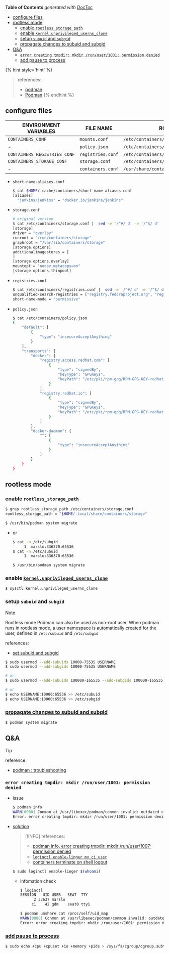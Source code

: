 <!-- START doctoc generated TOC please keep comment here to allow auto update -->
<!-- DON'T EDIT THIS SECTION, INSTEAD RE-RUN doctoc TO UPDATE -->
**Table of Contents**  *generated with [DocToc](https://github.com/thlorenz/doctoc)*

- [configure files](#configure-files)
- [rootless mode](#rootless-mode)
  - [enable `rootless_storage_path`](#enable-rootless_storage_path)
  - [enable `kernel.unprivileged_userns_clone`](#enable-kernelunprivileged_userns_clone)
  - [setup `subuid` and `subgid`](#setup-subuid-and-subgid)
  - [propagate changes to subuid and subgid](#propagate-changes-to-subuid-and-subgid)
- [Q&A](#qa)
  - [`error creating tmpdir: mkdir /run/user/1001: permission denied`](#error-creating-tmpdir-mkdir-runuser1001-permission-denied)
  - [add pause to process](#add-pause-to-process)

<!-- END doctoc generated TOC please keep comment here to allow auto update -->


{% hint style='hint' %}
> references:
> - [podman](https://docs.podman.io/en/latest/markdown/podman.1.html)
> - [Podman](https://wiki.archlinux.org/title/Podman)
{% endhint %}


## configure files

| ENVIRONMENT VARIABLES        | FILE NAME         | ROOTFUL                                 | ROOTLESS                                   |
|------------------------------|-------------------|-----------------------------------------|--------------------------------------------|
| `CONTAINERS_CONF`            | `mounts.conf`     | `/etc/containers/mounts.conf`           | `$HOME/.config/containers/mounts.conf`     |
| -                            | `policy.json`     | `/etc/containers/policy.json`           | -                                          |
| `CONTAINERS_REGISTRIES_CONF` | `registries.conf` | `/etc/containers/registries.conf`       | `$HOME/.config/containers/registries.conf` |
| `CONTAINERS_STORAGE_CONF`    | `storage.conf`    | `/etc/containers/storage.conf`          | `$HOME/.config/containers/storage.conf`    |
| -                            | `containers.conf` | `/usr/share/containers/containers.conf` | `$HOME/.config/containers/containers.conf` |


- `short-name-aliases.conf`
  ```bash
  $ cat $HOME/.cache/containers/short-name-aliases.conf
  [aliases]
    "jenkins/jenkins" = "docker.io/jenkins/jenkins"
  ```

- `storage.conf`
  ```bash
  # original version
  $ cat /etc/containers/storage.conf |  sed -e '/^#/ d' -e '/^$/ d'
  [storage]
  driver = "overlay"
  runroot = "/run/containers/storage"
  graphroot = "/var/lib/containers/storage"
  [storage.options]
  additionalimagestores = [
  ]
  [storage.options.overlay]
  mountopt = "nodev,metacopy=on"
  [storage.options.thinpool]
  ```

- `registries.conf`
  ```bash
  $ cat /etc/containers/registries.conf |  sed -e '/^#/ d' -e '/^$/ d'
  unqualified-search-registries = ["registry.fedoraproject.org", "registry.access.redhat.com", "registry.centos.org", "docker.io"]
  short-name-mode = "permissive"
  ```

- `policy.json`
  ```bash
  $ cat /etc/containers/policy.json
  {
      "default": [
          {
              "type": "insecureAcceptAnything"
          }
      ],
      "transports": {
          "docker": {
              "registry.access.redhat.com": [
                  {
                      "type": "signedBy",
                      "keyType": "GPGKeys",
                      "keyPath": "/etc/pki/rpm-gpg/RPM-GPG-KEY-redhat-release"
                  }
              ],
              "registry.redhat.io": [
                  {
                      "type": "signedBy",
                      "keyType": "GPGKeys",
                      "keyPath": "/etc/pki/rpm-gpg/RPM-GPG-KEY-redhat-release"
                  }
              ]
          },
          "docker-daemon": {
              "": [
                  {
                      "type": "insecureAcceptAnything"
                  }
              ]
          }
      }
  }
  ```

## rootless mode
### enable `rootless_storage_path`
```bash
$ grep rootless_storage_path /etc/containers/storage.conf
rootless_storage_path = "$HOME/.local/share/containers/storage"

$ /usr/bin/podman system migrate
```

- or
  ```bash
  $ cat -n /etc/subgid
       1  marslo:336370:65536
  $ cat -n /etc/subuid
       1  marslo:336370:65536

  $ /usr/bin/podman system migrate
  ```

### enable [`kernel.unprivileged_userns_clone`](https://wiki.archlinux.org/title/Podman#Enable_kernel.unprivileged_userns_clone)
```bash
$ sysctl kernel.unprivileged_userns_clone
```

### setup `subuid` and `subgid`

> [!NOTE]
> Rootless mode
> Podman can also be used as non-root user. When podman runs in rootless mode, a user namespace is automatically created for the user, defined in `/etc/subuid` and `/etc/subgid`
>
> references:
> - [set subuid and subgid](https://wiki.archlinux.org/title/Podman#Set_subuid_and_subgid)

```bash
$ sudo usermod --add-subuids 10000-75535 USERNAME
$ sudo usermod --add-subgids 10000-75535 USERNAME

# or
$ sudo usermod --add-subuids 100000-165535 --add-subgids 100000-165535 username

# or
$ echo USERNAME:10000:65536 >> /etc/subuid
$ echo USERNAME:10000:65536 >> /etc/subgid
```

### [propagate changes to subuid and subgid](https://wiki.archlinux.org/title/Podman#Propagate_changes_to_subuid_and_subgid)
```bash
$ podman system migrate
```

## Q&A

> [!TIP]
> reference:
> - [podman : troubleshooting](https://wiki.archlinux.org/title/Podman#Troubleshooting)

### `error creating tmpdir: mkdir /run/user/1001: permission denied`

- issue
  ```bash
  $ podman info
  WARN[0000] Conmon at /usr/libexec/podman/conmon invalid: outdated conmon version
  Error: error creating tmpdir: mkdir /run/user/1001: permission denied
  ```

- [solution](https://discussion.fedoraproject.org/t/run-podman-as-non-root-gives-file-permission-errors/8506/19)

  > [!INFO]
  > references:
  > - [podman info, error creating tmpdir: mkdir /run/user/1007: permission denied](https://www.goglides.dev/bkpandey/error-creating-tmpdir-mkdir-runuser1007-permission-denied-443k)
  > - [`loginctl enable-linger my_ci_user`](https://github.com/containers/podman/issues/9002#issuecomment-762399572)
  > - [containers terminate on shell logout](https://wiki.archlinux.org/title/Podman#Containers_terminate_on_shell_logout)

  ```bash
  $ sudo loginctl enable-linger $(whoami)
  ```

  - infomation check
    ```bash
    $ loginctl
    SESSION   UID USER   SEAT  TTY
          2 33637 marslo
         c1    42 gdm    seat0 tty1

    $ podman unshare cat /proc/self/uid_map
    WARN[0000] Conmon at /usr/libexec/podman/conmon invalid: outdated conmon version
    Error: error creating tmpdir: mkdir /run/user/1001: permission denie
    ```

### [add pause to process](https://wiki.archlinux.org/title/Podman#Add_pause_to_process)
```bash
$ sudo echo +cpu +cpuset +io +memory +pids > /sys/fs/cgroup/cgroup.subtree_control
```


